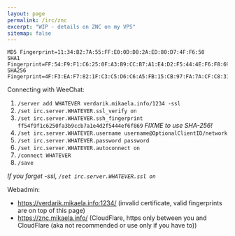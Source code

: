 ```yaml
---
layout: page
permalink: /irc/znc
excerpt: "WIP - details on ZNC on my VPS"
sitemap: false
---
```


```
MD5 Fingerprint=11:34:B2:7A:55:FF:E0:0D:D8:2A:ED:80:D7:4F:F6:50
SHA1 Fingerprint=FF:54:F9:F1:C6:25:0F:A3:B9:CC:B7:A1:E4:D2:F5:44:4E:F6:F8:69
SHA256 Fingerprint=4F:F3:EA:F7:82:1F:C3:C5:D6:C6:A5:FB:15:CB:97:FA:7A:CF:C8:31:2E:48:02:86:2A:F6:ED:A9:E3:E7:8E:AC
```

Connecting with WeeChat:

1. `/server add WHATEVER verdarik.mikaela.info/1234 -ssl`
2. `/set irc.server.WHATEVER.ssl_verify on`
3. `/set irc.server.WHATEVER.ssh_fingerprint ff54f9f1c6250fa3b9ccb7a1e4d2f5444ef6f869` *FIXME to use SHA-256!*
4. `/set irc.server.WHATEVER.username username@OptionalClientID/network`
5. `/set irc.server.WHATEVER.password password`
6. `/set irc.server.WHATEVER.autoconnect on`
7. `/connect WHATEVER`
8. `/save`

*If you forget -ssl, `/set irc.server.WHATEVER.ssl on`*

Webadmin:
 * https://verdarik.mikaela.info:1234/ (invalid certificate, valid
   fingerprints are on top of this page)
 * https://znc.mikaela.info/ (CloudFlare, https only between you and
   CloudFlare (aka not recommended or use only if you have to))
